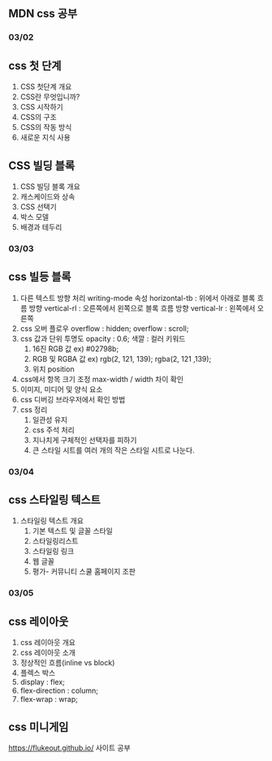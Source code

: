 
## MDN css 공부

### 03/02

## css 첫 단계
1. CSS 첫단계 개요
2. CSS란 무엇입니까?
3. CSS 시작하기
4. CSS의 구조
5. CSS의 작동 방식
6. 새로운 지식 사용

## CSS 빌딩 블록
1. CSS 빌딩 블록 개요
2. 캐스케이드와 상속
3. CSS 선택기
4. 박스 모델
5. 배경과 테두리

### 03/03

## css 빌등 블록 
1. 다른 텍스트 방향 처리
    writing-mode 속성
    horizontal-tb : 위에서 아래로 블록 흐름 방향
    vertical-rl : 오른쪽에서 왼쪽으로 블록 흐름 방향 
    vertical-lr : 왼쪽에서 오른쪽
2. css 오버 플로우
    overflow : hidden;
    overflow : scroll;
3. css 값과 단위
    투명도 opacity : 0.6;
    색깔 : 컬러 키워드
    1. 16진 RGB 값 ex) #02798b;
    2. RGB 및 RGBA 값 ex) rgb(2, 121, 139); rgba(2, 121 ,139);
    3. 위치 position
4. css에서 항목 크기 조정
    max-width / width 차이 확인 
5. 이미지, 미디어 및 양식 요소
6. css 디버깅
    브라우저에서 확인 방법 
7. css 정리
    1. 일관성 유지
    2. css 주석 처리
    3. 지나치게 구체적인 선택자를 피하기
    4. 큰 스타일 시트를 여러 개의 작은 스타일 시트로 나눈다.

### 03/04

## css 스타일링 텍스트 
1. 스타일링 텍스트 개요
    1. 기본 텍스트 및 글꼴 스타일
    2. 스타일링리스트
    3. 스타일링 링크
    4. 웹 글꼴
    5. 평가- 커뮤니티 스쿨 홈페이지 조판

### 03/05

## css 레이아웃
1. css 레이아웃 개요
2. css 레이아웃 소개
3. 정상적인 흐름(inline vs block)
4. 플렉스 박스
 1. display : flex;
 2. flex-direction : column; 
 3. flex-wrap : wrap;


## css 미니게임
https://flukeout.github.io/ 사이트 공부





    
    





